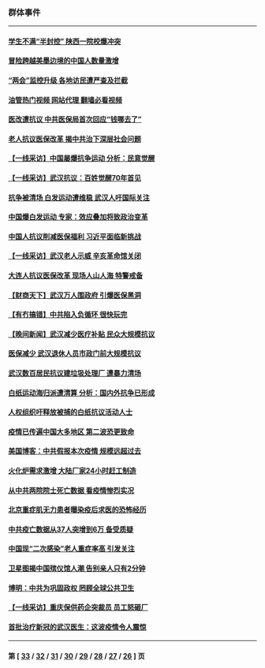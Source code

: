 ### 群体事件
---
#### [学生不满“半封控” 陕西一院校爆冲突](../../pages/ncid279/n13946647.md?03200445) 
#### [冒险跨越美墨边境的中国人数量激增](../../pages/ncid279/n13946742.md?03200445) 
#### [“两会”监控升级 各地访民遭严查及拦截](../../pages/ncid279/n13942702.md?03200445) 
#### [油管热门视频 网站代理 翻墙必看视频](http://138.2.39.72:81/youtube.html?epic-marker?03200445)
#### [医改遭抗议 中共医保局首次回应“钱哪去了”](../../pages/ncid279/n13938290.md?03200445) 
#### [老人抗议医保改革 揭中共治下深层社会问题](../../pages/ncid279/n13934963.md?03200445) 
#### [【一线采访】中国屡爆抗争运动 分析：民意觉醒](../../pages/ncid279/n13934024.md?03200445) 
#### [【一线采访】武汉抗议：百姓觉醒70年首见](../../pages/ncid279/n13931265.md?03200445) 
#### [抗争被清场 白发运动遭维稳 武汉人吁国际关注](../../pages/ncid279/n13931147.md?03200445) 
#### [中国爆白发运动 专家：效应叠加将致政治变革](../../pages/ncid279/n13931004.md?03200445) 
#### [中国人抗议削减医保福利 习近平面临新挑战](../../pages/ncid279/n13930530.md?03200445) 
#### [【一线采访】武汉老人示威 辛亥革命馆关闭](../../pages/ncid279/n13930368.md?03200445) 
#### [大连人抗议医保改革 现场人山人海 特警戒备](../../pages/ncid279/n13930248.md?03200445) 
#### [【财商天下】武汉万人围政府 引爆医保黑洞](../../pages/ncid279/n13927281.md?03200445) 
#### [【有冇搞错】中共陷入负循环 很快玩完](../../pages/ncid279/n13926140.md?03200445) 
#### [【晚间新闻】武汉减少医疗补贴 民众大规模抗议](../../pages/ncid279/n13925524.md?03200445) 
#### [医保减少 武汉退休人员市政门前大规模抗议](../../pages/ncid279/n13925389.md?03200445) 
#### [武汉数百居民抗议建垃圾处理厂 遭暴力清场](../../pages/ncid279/n13922269.md?03200445) 
#### [白纸运动海归派遭清算 分析：国内外抗争已形成](../../pages/ncid279/n13919416.md?03200445) 
#### [人权组织吁释放被捕的白纸抗议活动人士](../../pages/ncid279/n13917517.md?03200445) 
#### [疫情已传遍中国大多地区 第二波恐更致命](../../pages/ncid279/n13914332.md?03200445) 
#### [美国博客：中共假报本次疫情 规模远超过去](../../pages/ncid279/n13912604.md?03200445) 
#### [火化炉需求激增 大陆厂家24小时赶工制造](../../pages/ncid279/n13912205.md?03200445) 
#### [从中共两院院士死亡数据 看疫情惨烈实况](../../pages/ncid279/n13910619.md?03200445) 
#### [北京重症肌无力患者曝染疫后求医的恐怖经历](../../pages/ncid279/n13909480.md?03200445) 
#### [中共疫亡数据从37人突增到6万 备受质疑](../../pages/ncid279/n13907051.md?03200445) 
#### [中国现“二次感染”老人重症率高 引发关注](../../pages/ncid279/n13906493.md?03200445) 
#### [卫星图揭中国殡仪馆人潮 告别亲人只有2分钟](../../pages/ncid279/n13904053.md?03200445) 
#### [博明：中共为巩固政权 罔顾全球公共卫生](../../pages/ncid279/n13901752.md?03200445) 
#### [【一线采访】重庆保供药企突裁员 员工怒砸厂](../../pages/ncid279/n13901673.md?03200445) 
#### [首批治疗新冠的武汉医生：这波疫情令人震惊](../../pages/ncid279/n13900313.md?03200445) 

---
#### 第 [ [33](./33.md?03200445) / [32](./32.md?03200445) / [31](./31.md?03200445) / [30](./30.md?03200445) / [29](./29.md?03200445) / [28](./28.md?03200445) / [27](./27.md?03200445) / [26](./26.md?03200445) ] 页
